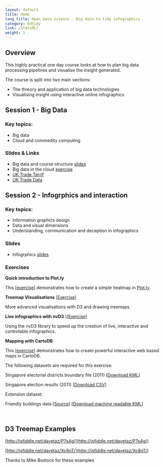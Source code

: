 ```yaml
---
layout: default
title: Home
long_title: Open Data Science - Big data to tidy infographics
category: bdtidy
link: /StatsML/
weight: 1
---
```


## Overview

This highly practical one day course looks at how to plan big data processing pipelines and visualise the insight generated.

The course is split into two main sections:

* The threory and application of big data technologies
* Visualising insight using interactive online infographics

## Session 1 - Big Data

### Key topics:
* Big data
* Cloud and commedity computing

### Slides & Links
* Big data and course structure [slides](../resources/Big_data_advanced_visualisation.pdf)
* Big data in the cloud [exercise](../resources/Big_data_in_the_cloud.pdf)
* [UK Trade Tarrif](https://www.gov.uk/trade-tariff/sections)
* [UK Trade Data](http://bit.ly/uk_trade)

## Session 2 - Infogrphics and interaction

### Key topics:
* Information graphics design
* Data and visual dimensions
* Understanding, communication and deception in infographics

### Slides
* Infogrphics [slides](/resources/infographicsBD.pdf)

### Exercises

**Quick introduction to Plot.ly**

This \[[exercise](/resources/QuickintroductiontoPlotly.pdf)\] demonstrates how to create a simple heatmap in <a target="_blank" href="http://plot.ly">Plot.ly</a>.

**Treemap Visualisations** \[[Exercise](/resources/Treemap_Visualisations.pdf)\]

More advanced visualisations with D3 and drawing treemaps.

**Live infographics with nvD3** \\[[Exercise](/resources/Live_interactive_infographics.pdf)\]

Using the nvD3 library to speed up the creation of live, interactive and controlable infographics.

**Mapping with CartoDB**

This \[[exercise](/resources/MappingwithcartoDB.pdf)\] demonstrates how to create powerful interactive web based maps in CartoDB.

The following datasets are required for this exercise: 

Singapore electorial districts boundary file (2011) \[[Download KML](/resources/SingaporeElectoralBoundaries2011.kml)\]

Singapore election results (2011) \[[Download CSV](/resources/SingaporeElectionWinners2011.csv)\]

Extension dataset:

Friendly buildings data \[[Source](http://data.gov.sg/Metadata/OneMapMetadata.aspx?t=SPATIAL&id=BFABUILDINGS)\] \[[Download machine readable KML](/resources/BFA2.kml)\]

<br> 

## **D3 Treemap Examples**

[http://jsfiddle.net/davetaz/P7s4g/](http://jsfiddle.net/davetaz/P7s4g/)

[http://jsfiddle.net/davetaz/Xc8nT/](http://jsfiddle.net/davetaz/Xc8nT/)

Thanks to Mike Bostock for these examples
